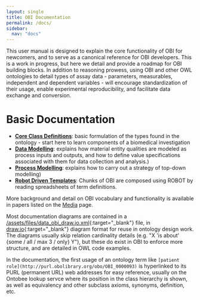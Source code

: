 ```yaml
---
layout: single
title: OBI Documentation
permalink: /docs/
sidebar:
  nav: "docs"
---
```


[//]: # (Please put comments like this one into the text to communicate with other OBI-ers)

This user manual is designed to explain the core functionality of OBI for newcomers, and to serve as a canonical reference for OBI developers. This is a work in progress, but here we detail and provide a roadmap for OBI building blocks.  In addition to reasoning prowess, using OBI and other OWL ontologies to detail types of assay data - parameters, measurables, independent and dependent variables - will encourage standardization of their usage, enable experimental reproducibility, and facilitate data exchange and conversion.

# Basic Documentation

* **[Core Class Definitions](/docs/core-classes/)**: basic formulation of the types found in the ontology - start here to learn components of a biomedical investigation
* **[Data Modelling](/docs/data-intro/)**: explains how material entity qualities are modeled as process inputs and outputs, and how to define value specifications associated with them for data collection and analysis.)
* **[Process Modelling](/docs/process-intro/)**: explains how to carry out a strategy of top-down modelling)
* **[Robot Driven Templates](/docs/robot-intro)**: Chunks of OBI are composed using ROBOT by reading spreadsheets of term definitions.

<!-- 
* **Extended Class Definitions** (working models for specific subdomains and specializations of OBI beyond the core classes) 
* **Example Use Cases** (how we describe specific use cases with OBI) 
* **Implementation and Development Notes** (how we develop, extend and implement the ontology)
* **Community** (Description of the OBI development community. Who were are and what our goals are for this work)
-->

More background and detail on OBI vocabulary and functionality is available in papers listed on the [Media](/media/) page.

Most documentation diagrams are contained in a [/assets/files/data_obi_draw.io.xml](/assets/files/data_obi_draw.io.xml){:target="_blank"} file, in [draw.io](http://draw.io){:target="_blank"} diagram format for reuse in ontology design work.  The diagrams usually skip relation cardinality details (e.g. "X 'is about' {some / all / max 3 / only} Y"), but these do exist in OBI to enforce more structure, and are detailed in OWL code examples.

In the documentation, the first usage of an ontology term like `[patient role](http://purl.obolibrary.org/obo/OBI_0000093)` is hyperlinked to its PURL (permanent URL) web addresses for easy reference, usually on the Ontobee lookup servce where its position in the class hierarchy is shown, as well as equivalency and other subclass axioms, synonyms, definition, etc.


